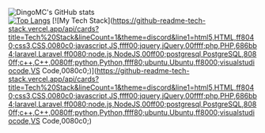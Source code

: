 ![DingoMC's GitHub stats](https://github-readme-stats.vercel.app/api?username=DingoMC&show_icons=true&theme=dark)  
[![Top Langs](https://github-readme-stats.vercel.app/api/top-langs/?username=DingoMC&layout=compact)](https://github.com/anuraghazra/github-readme-stats)
[![My Tech Stack](https://github-readme-tech-stack.vercel.app/api/cards?title=Tech%20Stack&lineCount=1&theme=discord&line1=html5,HTML,ff8040;css3,CSS,0080c0;javascript,JS,ffff00;jquery,jQuery,00ffff;php,PHP,686bb4;laravel,Laravel,ff0080;node.js,NodeJS,00ff00;postgresql,PostgreSQL,8080ff;c++,C++,0080ff;python,Python,ffff80;ubuntu,Ubuntu,ff8000;visualstudiocode,VS Code,0080c0;)](https://github-readme-tech-stack.vercel.app/api/cards?title=Tech%20Stack&lineCount=1&theme=discord&line1=html5,HTML,ff8040;css3,CSS,0080c0;javascript,JS,ffff00;jquery,jQuery,00ffff;php,PHP,686bb4;laravel,Laravel,ff0080;node.js,NodeJS,00ff00;postgresql,PostgreSQL,8080ff;c++,C++,0080ff;python,Python,ffff80;ubuntu,Ubuntu,ff8000;visualstudiocode,VS Code,0080c0;)
